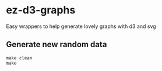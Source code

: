 
# ez-d3-graphs

Easy wrappers to help generate lovely graphs with d3 and svg

## Generate new random data
    make clean
    make
    